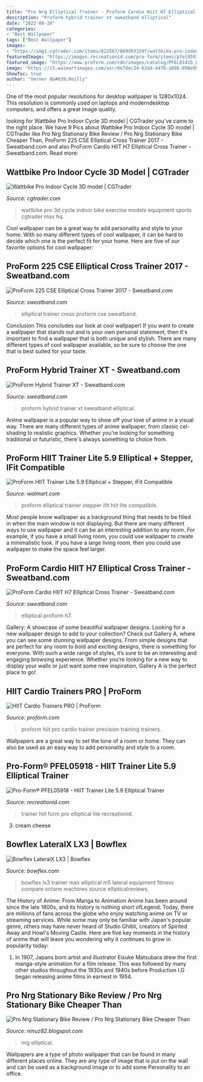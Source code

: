 ```yaml
---
title: "Pro Nrg Elliptical Trainer - Proform Cardio Hiit H7 Elliptical Cross Trainer"
description: "Proform hybrid trainer xt sweatband elliptical"
date: "2022-08-28"
categories:
- "Best Wallpaper"
tags: ["Best Wallpaper"]
images:
- "https://img1.cgtrader.com/items/822567/809d0333df/wattbike-pro-indoor-cycle-3d-model-max.jpg"
featuredImage: "https://images.recreationid.com/pro-form/items/pfel05918-3.jpg"
featured_image: "https://www.proform.com/cdn/images/catalog/PFEL01415_D2_1.jpg"
image: "https://i5.walmartimages.com/asr/0e7dec34-62dd-4470-a696-090e95bb332a_2.838aaa73567635e0611b66e6b936c91d.jpeg"
ShowToc: true
author: "Verner O&#039;Reilly"
---
```



One of the most popular resolutions for desktop wallpaper is 1280x1024. This resolution is commonly used on laptops and moderndesktop computers, and offers a great image quality.

	

		
looking for Wattbike Pro Indoor Cycle 3D model | CGTrader you've came to the right place. We have 9 Pics about Wattbike Pro Indoor Cycle 3D model | CGTrader like Pro Nrg Stationary Bike Review / Pro Nrg Stationary Bike Cheaper Than, ProForm 225 CSE Elliptical Cross Trainer 2017 - Sweatband.com and also ProForm Cardio HIIT H7 Elliptical Cross Trainer - Sweatband.com. Read more:
		
    
## Wattbike Pro Indoor Cycle 3D Model | CGTrader

<img loading=lazy src="https://img1.cgtrader.com/items/822567/809d0333df/wattbike-pro-indoor-cycle-3d-model-max.jpg" onerror="this.onerror=null;this.src='https://tse4.mm.bing.net/th?id=OIP.crvQ9O8MFmRPCVeRB951SgHaHa&amp;pid=15.1';" alt="Wattbike Pro Indoor Cycle 3D model | CGTrader">

_Source: cgtrader.com_

>wattbike pro 3d cycle indoor bike exercise models equipment sports cgtrader max hq. 

	

Cool wallpaper can be a great way to add personality and style to your home. With so many different types of cool wallpaper, it can be hard to decide which one is the perfect fit for your home. Here are five of our favorite options for cool wallpaper: 

    
## ProForm 225 CSE Elliptical Cross Trainer 2017 - Sweatband.com

<img loading=lazy src="https://cdn.sweatband.com/proform_225_cse_elliptical_cross_trainer_proform_225_cse_elliptical_cross_trainer_-_inuse_2000x2000.jpg" onerror="this.onerror=null;this.src='https://tse2.mm.bing.net/th?id=OIP.1eXqPv3ZpWZX_oMITPi_NQHaHa&amp;pid=15.1';" alt="ProForm 225 CSE Elliptical Cross Trainer 2017 - Sweatband.com">

_Source: sweatband.com_

>elliptical trainer cross proform cse sweatband. 

	

Conclusion
This concludes our look at cool wallpaper! If you want to create a wallpaper that stands out and is your own personal statement, then it's important to find a wallpaper that is both unique and stylish. There are many different types of cool wallpaper available, so be sure to choose the one that is best suited for your taste.

    
## ProForm Hybrid Trainer XT - Sweatband.com

<img loading=lazy src="https://cdn.sweatband.com/proform_hybrid_trainer_xt_proform_hybrid_trainer_xt_-_back_2000x2000.jpg" onerror="this.onerror=null;this.src='https://tse2.mm.bing.net/th?id=OIP.DKIDxys7JE1jGcHknyki8AHaHa&amp;pid=15.1';" alt="ProForm Hybrid Trainer XT - Sweatband.com">

_Source: sweatband.com_

>proform hybrid trainer xt sweatband elliptical. 

	

Anime wallpaper is a popular way to show off your love of anime in a visual way. There are many different types of anime wallpaper, from classic cel-shading to realistic graphics. Whether you're looking for something traditional or futuristic, there's always something to choice from.

    
## ProForm HIIT Trainer Lite 5.9 Elliptical + Stepper, IFit Compatible

<img loading=lazy src="https://i5.walmartimages.com/asr/0e7dec34-62dd-4470-a696-090e95bb332a_2.838aaa73567635e0611b66e6b936c91d.jpeg" onerror="this.onerror=null;this.src='https://tse4.mm.bing.net/th?id=OIP.GeJ4hn0lJ2mjgSIVzmAl4wHaIm&amp;pid=15.1';" alt="ProForm HIIT Trainer Lite 5.9 Elliptical + Stepper, iFit Compatible">

_Source: walmart.com_

>proform elliptical trainer stepper ifit hiit lite compatible. 

	

Most people know wallpaper as a background thing that needs to be filled in when the main window is not displaying. But there are many different ways to use wallpaper and it can be an interesting addition to any room. For example, if you have a small living room, you could use wallpaper to create a minimalistic look. If you have a large living room, then you could use wallpaper to make the space feel larger.

    
## ProForm Cardio HIIT H7 Elliptical Cross Trainer - Sweatband.com

<img loading=lazy src="https://cdn.sweatband.com/proform_cardio_hiit_h7_elliptical_cross_trainer_proform_cardio_hiit_h7_elliptical_cross_trainer_-_lifestyle1_2000x2000.jpg" onerror="this.onerror=null;this.src='https://tse1.mm.bing.net/th?id=OIP.8VXYpYPwr_mw0eSxYzZRRQHaHa&amp;pid=15.1';" alt="ProForm Cardio HIIT H7 Elliptical Cross Trainer - Sweatband.com">

_Source: sweatband.com_

>elliptical proform h7. 

	

Gallery: A showcase of some beautiful wallpaper designs.
Looking for a new wallpaper design to add to your collection? Check out Gallery A, where you can see some stunning wallpaper designs. From simple designs that are perfect for any room to bold and exciting designs, there is something for everyone. With such a wide range of styles, it’s sure to be an interesting and engaging browsing experience. Whether you’re looking for a new way to display your walls or just want some new inspiration, Gallery A is the perfect place to go!





	
	
    
## HIIT Cardio Trainers PRO | ProForm

<img loading=lazy src="https://www.proform.com/cdn/images/catalog/PFEL01415_D2_1.jpg" onerror="this.onerror=null;this.src='https://tse4.mm.bing.net/th?id=OIP.p9zFl7gK0df-L2ZN2vhyFQHaFN&amp;pid=15.1';" alt="HIIT Cardio Trainers PRO | ProForm">

_Source: proform.com_

>proform hiit pro cardio trainer precision training trainers. 

	

Wallpapers are a great way to set the tone of a room or home. They can also be used as an easy way to add personality and style to a room.

    
## Pro-Form® PFEL05918 - HIIT Trainer Lite 5.9 Elliptical Trainer

<img loading=lazy src="https://images.recreationid.com/pro-form/items/pfel05918-3.jpg" onerror="this.onerror=null;this.src='https://tse4.mm.bing.net/th?id=OIP.89cfIV9UrFgRQv4xsDJb0gHaHa&amp;pid=15.1';" alt="Pro-Form® PFEL05918 - HIIT Trainer Lite 5.9 Elliptical Trainer">

_Source: recreationid.com_

>trainer hiit form pro elliptical lite recreationid. 

	

3. cream cheese 

    
## Bowflex LateralX LX3 | Bowflex

<img loading=lazy src="https://www.bowflex.com/on/demandware.static/-/Sites-nautilus-master-catalog/default/dwa4b8682c/images/bowflex/lateralx/lx3/100601/bowflex-lateralx-lx3-1.png" onerror="this.onerror=null;this.src='https://tse4.mm.bing.net/th?id=OIP.rt7hC1wE8XBmBULB3b3EkAHaHa&amp;pid=15.1';" alt="Bowflex LateralX LX3 | Bowflex">

_Source: bowflex.com_

>bowflex lx3 trainer max elliptical m5 lateral equipment fitness compare octane machines source ellipticalreviews. 

	

The History of Anime: From Manga to Animation
Anime has been around since the late 1800s, and its history is nothing short ofLegend. Today, there are millions of fans across the globe who enjoy watching anime on TV or streaming services. While some may only be familiar with Japan's popular genre, others may have never heard of Studio Ghibli, creators of Spirited Away and Howl's Moving Castle. Here are five key moments in the history of anime that will leave you wondering why it continues to grow in popularity today:
1) In 1907, Japans born artist and illustrator Eisuke Matsubara drew the first manga-style animation for a film release. This was followed by many other studios throughout the 1930s and 1940s before Production I.G began releasing anime films in earnest in 1954.

    
## Pro Nrg Stationary Bike Review / Pro Nrg Stationary Bike Cheaper Than

<img loading=lazy src="https://fitnessadvisor101.com/wp-content/uploads/2020/10/Body-Rider-BCY6000-600x400-1.png" onerror="this.onerror=null;this.src='https://tse2.mm.bing.net/th?id=OIP.yGhaSz8wF5_I2yCDpUrdWgHaE8&amp;pid=15.1';" alt="Pro Nrg Stationary Bike Review / Pro Nrg Stationary Bike Cheaper Than">

_Source: ninuz82.blogspot.com_

>nrg elliptical. 

	



Wallpapers are a type of photo wallpaper that can be found in many different places online. They are any type of image that is put on the wall and can be used as a background image or to add some Personality to an office.

